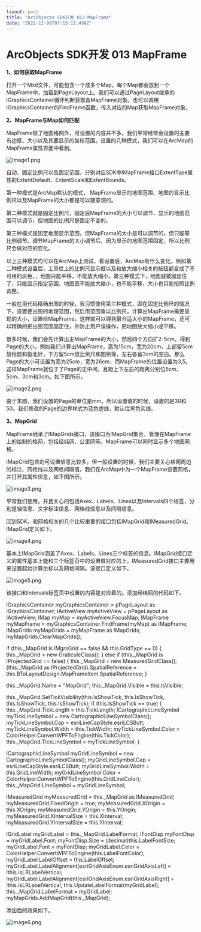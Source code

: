 ```yaml
---
layout: post
title: "ArcObjects SDK开发 013 MapFrame"
date: "2022-12-08T07:15:11.498Z"
---
```

ArcObjects SDK开发 013 MapFrame
=============================

**1、如何获取MapFrame**

打开一个Mxd文件，可能包含一个或多个Map，每个Map都会放到一个MapFrame中，加载到PageLayout上。我们可以通过PageLayout继承的IGraphicsContainer循环判断获取各MapFrame对象。也可以调用IGraphicsContainer的FindFrame函数，传入对应的Map获取MapFrame对象。

**2、MapFrame与Map如何匹配**

MapFrame除了地图格网外，可设置的内容并不多。我们平常经常会设置的主要有边框、大小以及其要显示的坐标范围。设置的几种模式，我们可以在ArcMap的MapFrame属性界面中看到。

![image1.png](https://img2023.cnblogs.com/blog/146887/202212/146887-20221208102034250-1116672130.png)

自动、固定比例尺以及固定范围，分别对应SDK中IMapFrame接口ExtentType属性的ExtentDefault、ExtentScale和ExtentBounds。

第一种模式是ArcMap默认的模式， MapFrame显示的地图范围、地图的显示比例尺以及MapFrame的大小都是可以随意调的。

第二种模式就是固定比例尺，固定后MapFrame的大小可以调节、显示的地图范围可以调节，但地图的比例尺是固定不变的。

第三种模式是固定地图显示范围，但MapFrame的大小是可以调节的，但只能等比例调节。调节MapFrame的大小调节后，因为显示的地图范围固定，所以比例尺会做对应的变化。

以上三种模式均可以在ArcMap上测试，看设置后，ArcMap有什么变化。例如第二种模式设置后，工具栏上的比例尺显示框以及和放大缩小相关的按钮都变成了不可用的灰色，，地图只能平移，不能放大缩小。第三种模式下，地图就被固定住了，只能显示指定范围，地图既不能放大缩小，也不能平移，大小也只能按照比例调整。

一般在用代码精确出图的时候，我习惯使用第三种模式，即在固定比例尺的情况下，设置要出图的地理范围，然后用范围乘以比例尺，计算出MapFrame需要呈现的大小，设置给MapFrame。这样就可以得到最合适大小的MapFrame，还可以精确的把出图范围固定住，并防止用户误操作，把地图放大缩小或平移。

很多时候，我们会先计算出主MapFrame的大小，然后四个方向扩2-5cm，得到Page的大小。例如我们计算出MapFrame，高为15cm，宽为20cm，上部留5cm放标题和指北针，下方留5cm放比例尺和图例等，左右各留3cm的空白。那么Page的大小可设置为高为25cm，宽为26cm，而MapFrame的位置设置为3,5。这样MapFrame就位于了Page的正中间，且距上下左右的距离分别位5cm、5cm、3cm和3cm。如下图所示。

![image2.png](https://img2023.cnblogs.com/blog/146887/202212/146887-20221208102033857-1169541164.png)

由于本图，我们设置的Page的单位是mm，所以设置值的时候，设置的是30和50。我们修改的Page的边界样式为蓝色虚线，默认位黑色实线。

**3、MapGrid**

MapFrame继承了IMapGrids接口，该接口为IMapGrid集合，管理在MapFrame上的绘制的格网，包括经纬网、公里网等。MapFrame可以同时显示多个地图网格。

IMapGrid包含的可设置信息比较多，但一般设置的时候，我们主要关心格网周边的标注、网格线以及网格间隔值。我们在ArcMap中为一个MapFrame设置网格，并打开其属性信息，如下图所示。

![image3.png](https://img2023.cnblogs.com/blog/146887/202212/146887-20221208102033842-30906663.png)

平常我们使用，并且关心的包括Axex、Labels、Lines以及Intervals四个标签，分别是轴信息、文字标注信息、网格线信息以及间隔信息。

回到SDK，和网格相关的几个比较重要的接口包括IMapGrid和IMeasuredGrid。IMapGrid定义如下。

![image4.png](https://img2023.cnblogs.com/blog/146887/202212/146887-20221208102033840-766820951.png)

基本上IMapGrid涵盖了Axex、Labels、Lines三个标签的信息。IMapGrid接口定义的属性基本上能和三个标签页中的设置框对应的上。IMeasuredGrid接口主要用来设置起始计算坐标以及网格间隔。该接口定义如下。

![image5.png](https://img2023.cnblogs.com/blog/146887/202212/146887-20221208102033796-1200009069.png)

该接口和Intervals标签页中设置的内容是对应着的。添加经纬网的代码如下。

IGraphicsContainer myGraphicsContainer = pPageLayout as IGraphicsContainer;
IActiveView myActiveView \= pPageLayout as IActiveView;
IMap myMap \= myActiveView.FocusMap;
IMapFrame myMapFrame \= myGraphicsContainer.FindFrame(myMap) as IMapFrame;
IMapGrids myMapGrids \= myMapFrame as IMapGrids;
myMapGrids.ClearMapGrids();

if (this.\_MapGrid is IMgrsGrid == false && this.GridType == 0)
{
    this.\_MapGrid = new GraticuleClass();
}
else if (this.\_MapGrid is IProjectedGrid == false)
{
    this.\_MapGrid = new MeasuredGridClass();
    (this.\_MapGrid as IProjectedGrid).SpatialReference = this.BToLayoutDesign.MapFrameItem.SpatialReference;
}

this.\_MapGrid.Name = "MapGrid";
this.\_MapGrid.Visible = this.IsVisible;

this.\_MapGrid.SetTickVisibility(this.IsShowTick, this.IsShowTick, this.IsShowTick, this.IsShowTick);
if (this.IsShowTick == true)
{
    this.\_MapGrid.TickLength = this.TickLength;
    ICartographicLineSymbol myTickLineSymbol \= new CartographicLineSymbolClass();
    myTickLineSymbol.Cap \= esriLineCapStyle.esriLCSButt;
    myTickLineSymbol.Width \= this.TickWidth;
    myTickLineSymbol.Color \= ColorHelper.ConvertWPFToEngine(this.TickColor);
    this.\_MapGrid.TickLineSymbol = myTickLineSymbol;
}

ICartographicLineSymbol myGridLineSymbol \= new CartographicLineSymbolClass();
myGridLineSymbol.Cap \= esriLineCapStyle.esriLCSButt;
myGridLineSymbol.Width \= this.GridLineWidth;
myGridLineSymbol.Color \= ColorHelper.ConvertWPFToEngine(this.GridLineColor);
this.\_MapGrid.LineSymbol = myGridLineSymbol;

IMeasuredGrid myMeasuredGrid \= this.\_MapGrid as IMeasuredGrid;
myMeasuredGrid.FixedOrigin \= true;
myMeasuredGrid.XOrigin \= this.XOrigin;
myMeasuredGrid.YOrigin \= this.YOrigin;
myMeasuredGrid.XIntervalSize \= this.XInterval;
myMeasuredGrid.YIntervalSize \= this.YInterval;

IGridLabel myGridLabel \= this.\_MapGrid.LabelFormat;
IFontDisp myFontDisp \= myGridLabel.Font;
myFontDisp.Size \= (decimal)this.LabelFontSize;
myGridLabel.Font \= myFontDisp;
myGridLabel.Color \= ColorHelper.ConvertWPFToEngine(this.LabelFontColor);
myGridLabel.LabelOffset \= this.LabelOffset;
myGridLabel.LabelAlignment\[esriGridAxisEnum.esriGridAxisLeft\] \= !this.IsLRLabelVertical;
myGridLabel.LabelAlignment\[esriGridAxisEnum.esriGridAxisRight\] \= !this.IsLRLabelVertical;
this.UpdateLabelFormat(myGridLabel);
this.\_MapGrid.LabelFormat = myGridLabel;
myMapGrids.AddMapGrid(this.\_MapGrid);

添加后的效果如下。

![image6.png](https://img2023.cnblogs.com/blog/146887/202212/146887-20221208102033955-1139256933.png)